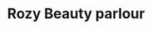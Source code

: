 ---
title: "Rozy Beauty parlour"
url: /karachi/rozy-beauty-parlour-105-federal-b-area-karimabad-block-3-gulberg-town/
shop: beauty
---